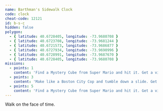 ```yaml
---
name: Barthman's Sidewalk Clock
code: clock
cheat-code: 12121
id: b-s-c
hidden: false
polygon:
  - { latitude: 40.6728405, longitude: -73.9680708 }
  - { latitude: 40.6723708, longitude: -73.9681244 }
  - { latitude: 40.6721573, longitude: -73.9686877 }
  - { latitude: 40.6727934, longitude: -73.9690996 }
  - { latitude: 40.6728991, longitude: -73.9687670 }
  - { latitude: 40.6728405, longitude: -73.9680708 }
missions:
  - points: 1
    content: 'Find a Mystery Cube from Super Mario and hit it. Get a video for a power up of 2 stars.'
  - points: 3
    content: 'Make like a Boston City Cop and tumble down a slide. Get the scene on video for 3 points.'
  - points: 5
    content: 'Find a Mystery Cube from Super Mario and hit it. Get a video for a power up of 2 stars.'
---
```


Walk on the face of time.